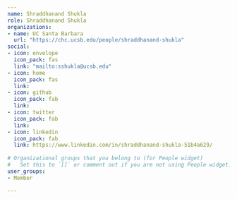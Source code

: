 ```yaml
---
name: Shraddhanand Shukla
role: Shraddhanand Shukla
organizations:
- name: UC Santa Barbara 
  url: "https://chc.ucsb.edu/people/shraddhanand-shukla"
social:
- icon: envelope
  icon_pack: fas
  link: "mailto:sshukla@ucsb.edu"
- icon: home
  icon_pack: fas
  link: 
- icon: github
  icon_pack: fab
  link: 
- icon: twitter
  icon_pack: fab
  link: 
- icon: linkedin
  icon_pack: fab
  link: https://www.linkedin.com/in/shraddhanand-shukla-51b4a629/
  
# Organizational groups that you belong to (for People widget)
#   Set this to `[]` or comment out if you are not using People widget.  
user_groups:
- Member

---
```

